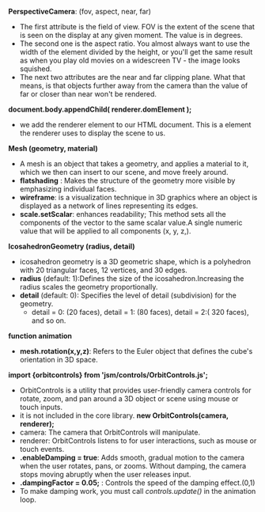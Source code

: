 **PerspectiveCamera**: (fov, aspect, near, far)
  - The first attribute is the field of view. FOV is the extent of the scene that is seen on the display at any given moment. The value is in degrees.
  - The second one is the aspect ratio. You almost always want to use the width of the element divided by the height, or you'll get the same result as when you play old movies on a widescreen TV - the image looks squished.
  - The next two attributes are the near and far clipping plane. What that means, is that objects further away from the camera than the value of far or closer than near won't be rendered. 

**document.body.appendChild( renderer.domElement );**
  - we add the renderer element to our HTML document. This is a <canvas> element the renderer uses to display the scene to us.

**Mesh (geometry, material)**
  - A mesh is an object that takes a geometry, and applies a material to it, which we then can insert to our scene, and move freely around.
   - **flatshading** : Makes the structure of the geometry more visible by emphasizing individual faces.
   - **wireframe**: is a visualization technique in 3D graphics where an object is displayed as a network of lines representing its edges.
   - **scale.setScalar**: enhances readability; This method sets all the components of the vector to the same scalar value.A single numeric value that will be applied to all components (x, y, z,).

**IcosahedronGeometry (radius, detail)**
  - icosahedron geometry is a 3D geometric shape, which is a polyhedron with 20 triangular faces, 12 vertices, and 30 edges.
   - **radius** (default: 1):Defines the size of the icosahedron.Increasing the radius scales the geometry proportionally.
   - **detail** (default: 0): Specifies the level of detail (subdivision) for the geometry.
       - detail = 0: (20 faces), detail = 1: (80 faces), detail = 2:( 320 faces), and so on.

**function animation**
  - **mesh.rotation(x,y,z)**: Refers to the Euler object that defines the cube's orientation in 3D space.

**import {orbitcontrols} from 'jsm/controls/OrbitControls.js';**
  - OrbitControls is a utility that provides user-friendly camera controls for rotate, zoom, and pan around a 3D object or scene using mouse or touch inputs.
  - it is not included in the core library.
**new OrbitControls(camera, renderer);**
  - camera: The camera that OrbitControls will manipulate.
  - renderer: OrbitControls listens to for user interactions, such as mouse or touch events.
  - **.enableDamping = true**: Adds smooth, gradual motion to the camera when the user rotates, pans, or zooms. Without damping, the camera stops moving abruptly when the user releases input.
  - **.dampingFactor = 0.05;** : Controls the speed of the damping effect.(0,1)
  - To make damping work, you must call *controls.update()* in the animation loop.
